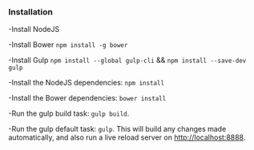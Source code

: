 ### Installation
-Install NodeJS

-Install Bower `npm install -g bower`

-Install Gulp `npm install --global gulp-cli` && `npm install --save-dev gulp`

-Install the NodeJS dependencies: `npm install`

-Install the Bower dependencies: `bower install`

-Run the gulp build task: `gulp build`.

-Run the gulp default task: `gulp`. This will build any changes made automatically, and also run a live reload server on
[http://localhost:8888](http://localhost:8888).

